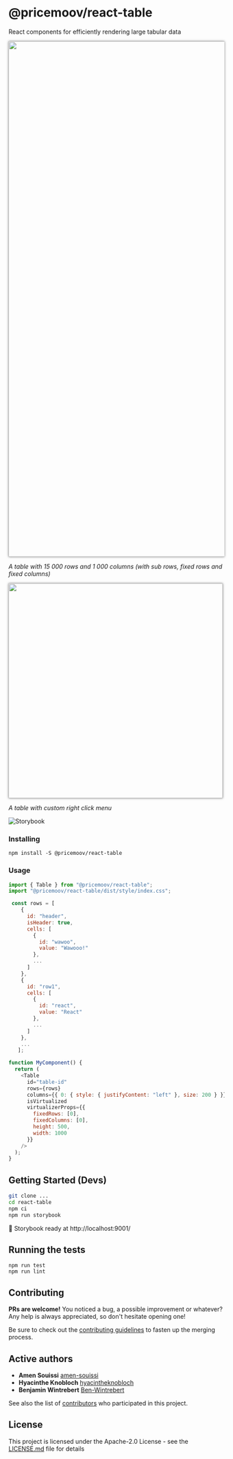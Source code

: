 
# @pricemoov/react-table

React components for efficiently rendering large tabular data

<img src="images/table.png" width="1200" style="box-shadow: 0px 0px 5px 0px rgba(0, 0, 0, 0.5)"/>

*A table with 15 000 rows and 1 000 columns (with sub rows, fixed rows and fixed columns)*


<img src="images/tableSelection.png" width="500" style="box-shadow: 0px 0px 5px 0px rgba(0, 0, 0, 0.5)"/>

*A table with custom right click menu*

![Storybook](https://cdn.jsdelivr.net/gh/storybooks/brand@master/badge/badge-storybook.svg)

### Installing

```
npm install -S @pricemoov/react-table
```

### Usage


```js
import { Table } from "@pricemoov/react-table";
import "@pricemoov/react-table/dist/style/index.css";

 const rows = [
    {
      id: "header",
      isHeader: true,
      cells: [
        {
          id: "wawoo",
          value: "Wawooo!"
        },
        ...
      ]
    },
    {
      id: "row1",
      cells: [
        {
          id: "react",
          value: "React"
        },
        ...
      ]
    },
    ...
   ];

function MyComponent() {
  return (
    <Table
      id="table-id"
      rows={rows}
      columns={{ 0: { style: { justifyContent: "left" }, size: 200 } }}
      isVirtualized
      virtualizerProps={{
        fixedRows: [0],
        fixedColumns: [0],
        height: 500,
        width: 1000
      }}
    />
  );
}
```

## Getting Started (Devs)

```bash
git clone ...
cd react-table
npm ci
npm run storybook
```

🚀 Storybook ready at  http://localhost:9001/

## Running the tests

```
npm run test
npm run lint
```
## Contributing

**PRs are welcome!**
You noticed a bug, a possible improvement or whatever?
Any help is always appreciated, so don't hesitate opening one!

Be sure to check out the [contributing guidelines](CONTRIBUTING.md) to fasten
up the merging process.

## Active authors

* **Amen Souissi**  [amen-souissi](https://github.com/amen-souissi)
* **Hyacinthe Knobloch** [hyacintheknobloch](https://github.com/hyacintheknobloch)
* **Benjamin Wintrebert** [Ben-Wintrebert](https://github.com/Ben-Wintrebert)

See also the list of [contributors](https://github.com/PricemoovOSS/react-table/graphs/contributors) who participated in this project.

## License

This project is licensed under the Apache-2.0 License - see the [LICENSE.md](https://github.com/PricemoovOSS/react-table/blob/master/LICENSE) file for details
